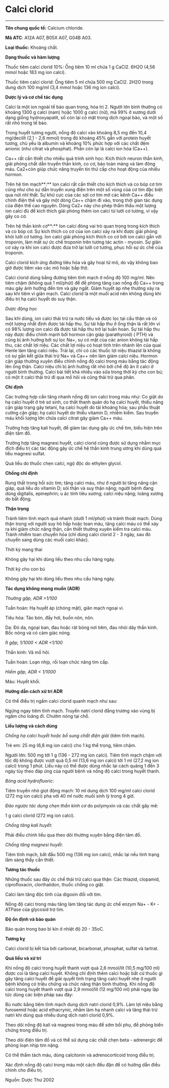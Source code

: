 # Calci clorid

---

**Tên chung quốc tế:** Calcium chloride.

**Mã ATC**: A12A A07, B05X A07, G04B A03.

**Loại thuốc:** Khoáng chất.

**Dạng thuốc và hàm lượng**

Thuốc tiêm calci clorid 10%: Ống tiêm 10 ml chứa 1 g CaCl2. 6H2O (4,56 mmol hoặc 183 mg ion calci).

Thuốc tiêm calci clorid: Ống tiêm 5 ml chứa 500 mg CaCl2. 2H2O trong dung dịch 100 mg/ml (3,4 mmol hoặc 136 mg ion calci).

**Dược lý và cơ chế tác dụng**

Calci là một ion ngoài tế bào quan trọng, hóa trị 2. Người lớn bình thường có khoảng 1300 g calci (nam) hoặc 1000 g calci (nữ), mà 99% ở xương dưới dạng giống hydroxyapatit, số còn lại có mặt trong dịch ngoại bào, và một số rất nhỏ trong tế bào.

Trong huyết tương người, nồng độ calci vào khoảng 8,5 mg đến 10,4 mg/decilít (2,1 - 2,6 mmol) trong đó khoảng 45% gắn với protein huyết tương, chủ yếu là albumin và khoảng 10% phức hợp với các chất đệm anionic (như citrat và phosphat). Phần còn lại là calci ion hóa (Ca++).

Ca++ rất cần thiết cho nhiều quá trình sinh học: Kích thích neuron thần kinh, giải phóng chất dẫn truyền thần kinh, co cơ, bảo toàn màng và làm đông máu. Ca2+còn giúp chức năng truyền tin thứ cấp cho hoạt động của nhiều hormon.

Trên hệ tim mạch**:** Ion calci rất cần thiết cho kích thích và co bóp cơ tim cũng như cho sự dẫn truyền xung điện trên một số vùng của cơ tim đặc biệt qua nút nhĩ thất. Sự khử cực của các sợi cơ tim mở các kênh Ca++ điều chỉnh điện thế và gây một dòng Ca++ chậm đi vào, trong thời gian tác dụng của điện thế cao nguyên. Dòng Ca2+ này cho phép thẩm thấu một lượng ion calci đủ để kích thích giải phóng thêm ion calci từ lưới cơ tương, vì vậy gây co cơ.

Trên hệ thần kinh cơ**:** Ion calci đóng vai trò quan trọng trong kích thích và co bóp cơ. Sự kích thích co cơ của ion calci xảy ra khi được giải phóng khỏi lưới cơ tương. Ion calci giải phóng kích thích co cơ bởi ion calci gắn với troponin, làm mất sự ức chế troponin trên tương tác actin - myosin. Sự giãn cơ xảy ra khi ion calci được đưa trở lại lưới cơ tương, phục hồi sự ức chế của troponin.

Calci clorid kích ứng đường tiêu hóa và gây hoại tử mô, do vậy không bao giờ được tiêm vào các mô hoặc bắp thịt.

Calci clorid dùng bằng đường tiêm tĩnh mạch ở nồng độ 100 mg/ml. Nên tiêm chậm (không quá 1 ml/phút) để đề phòng tăng cao nồng độ Ca++ trong máu gây ảnh hưởng đến tim và gây ngất. Giảm huyết áp nhẹ thường xảy ra sau khi tiêm vì giãn mạch. Calci clorid là một muối acid nên không dùng khi điều trị hạ calci huyết do suy thận.

_Dược động học_

Sau khi dùng, ion calci thải trừ ra nước tiểu và được lọc tại cầu thận và có một lượng nhất định được tái hấp thu. Sự tái hấp thu ở ống thận là rất lớn vì có 98% lượng ion calci đã được tái hấp thu trở lại tuần hoàn. Sự tái hấp thu này được điều chỉnh mạnh bởi hormon cận giáp (parathyroid) ( PTH) và cũng bị ảnh hưởng bởi sự lọc Na+, sự có mặt của các anion không tái hấp thu, các chất lợi niệu. Các chất lợi niệu có hoạt tính trên nhánh lên của quai Henle làm tăng calci niệu. Trái lại, chỉ có các thuốc lợi niệu thiazid là không có sự gắn kết giữa thải trừ Na+ và Ca++ nên làm giảm calci niệu. Hormon cận giáp thường xuyên điều chỉnh nồng độ calci trong máu bằng tác động lên ống thận. Calci niệu chỉ bị ảnh hưởng rất nhỏ bởi chế độ ăn ít calci ở người bình thường. Calci bài tiết khá nhiều vào sữa trong thời kỳ cho con bú; có một ít calci thải trừ đi qua mồ hôi và cũng thải trừ qua phân.

**Chỉ định**

Các trường hợp cần tăng nhanh nồng độ ion calci trong máu như: Co giật do hạ calci huyết ở trẻ sơ sinh, co thắt thanh quản do hạ calci huyết, thiểu năng cận giáp trạng gây tetani, hạ calci huyết do tái khoáng hóa; sau phẫu thuật cường cận giáp; hạ calci huyết do thiếu vitamin D, nhiễm kiềm. Sau truyền máu khối lượng lớn chứa calci citrat gây giảm Ca++ máu.

Trường hợp tăng kali huyết, để giảm tác dụng gây ức chế tim, biểu hiện trên điện tâm đồ.

Trường hợp tăng magnesi huyết, calci clorid cũng được sử dụng nhằm mục đích điều trị các tác động gây ức chế hệ thần kinh trung ương khi dùng quá liều magnesi sulfat.

Quá liều do thuốc chẹn calci, ngộ độc do ethylen glycol.

**Chống chỉ định**

Rung thất trong hồi sức tim; tăng calci máu, như ở người bị tăng năng cận giáp, quá liều do vitamin D; sỏi thận và suy thận nặng; người bệnh đang dùng digitalis, epinephrin; u ác tính tiêu xương; calci niệu nặng; loãng xương do bất động.

**Thận trọng**

Tránh tiêm tĩnh mạch quá nhanh (dưới 1 ml/phút) và tránh thoát mạch. Dùng thận trọng với người suy hô hấp hoặc toan máu, tăng calci máu có thể xảy ra khi giảm chức năng thận, cần thiết thường xuyên kiểm tra calci máu. Tránh nhiễm toan chuyển hóa (chỉ dùng calci clorid 2 - 3 ngày, sau đó chuyển sang dùng các muối calci khác).

Thời kỳ mang thai

Không gây hại khi dùng liều theo nhu cầu hàng ngày.

Thời kỳ cho con bú

Không gây hại khi dùng liều theo nhu cầu hàng ngày.

**Tác dụng không mong muốn (ADR)**

_Thường gặp, ADR >1/100_

Tuần hoàn: Hạ huyết áp (chóng mặt), giãn mạch ngoại vi.

Tiêu hóa: Táo bón, đầy hơi, buồn nôn, nôn.

Da: Ðỏ da, ngoại ban, đau hoặc rát bỏng nơi tiêm, đau nhói dây thần kinh. Bốc nóng và có cảm giác nóng.

_Ít gặp, 1/1000 < ADR <1/100_

Thần kinh: Vã mồ hôi.

Tuần hoàn: Loạn nhịp, rối loạn chức năng tim cấp.

_Hiếm gặp, ADR < 1/1000_

Máu: Huyết khối.

**Hướng dẫn cách xử trí ADR**

Có thể điều trị ngấm calci clorid quanh mạch như sau:

Ngừng ngay tiêm tĩnh mạch. Truyền natri clorid đẳng trương vào vùng bị ngấm cho loãng đi. Chườm nóng tại chỗ.

**Liều lượng và cách dùng**

_Chống hạ calci huyết hoặc bổ sung chất điện giải_ (tiêm tĩnh mạch).

Trẻ em: 25 mg (6,8 mg ion calci) cho 1 kg thể trọng, tiêm chậm.

Người lớn: 500 mg tới 1 g (136 - 272 mg ion calci). Tiêm tĩnh mạch chậm với tốc độ không được vượt quá 0,5 ml (13,6 mg ion calci) tới 1 ml (27,2 mg ion calci) trong 1 phút. Liều này có thể được dùng nhắc lại cách quãng 1 đến 3 ngày tùy theo đáp ứng của người bệnh và nồng độ calci trong huyết thanh.

_Bỏng acid hydrofluoric_:

Tiêm truyền nhỏ giọt động mạch: 10 ml dung dịch 100 mg/ml calci clorid (272 mg ion calci) pha với 40 ml nước muối sinh lý trong 4 giờ.

_Ðảo ngược tác dụng chẹn thần kinh cơ_ do polymyxin và các chất gây mê:

1 g calci clorid (272 mg ion calci).

_Chống tăng kali huyết_:

Phải điều chỉnh liều qua theo dõi thường xuyên bằng điện tâm đồ.

_Chống tăng magnesi huyết_:

Tiêm tĩnh mạch, bắt đầu 500 mg (136 mg ion calci), nhắc lại nếu tình trạng lâm sàng thấy cần thiết.

**Tương tác thuốc**

Những thuốc sau đây ức chế thải trừ calci qua thận: Các thiazid, clopamid, ciprofloxacin, clorthalidon, thuốc chống co giật.

Calci làm tăng độc tính của digoxin đối với tim.

Nồng độ calci trong máu tăng làm tăng tác dụng ức chế enzym Na+ - K+ - ATPase của glycosid trợ tim.

**Ðộ ổn định và bảo quản**

Bảo quản trong bao bì kín ở nhiệt độ 20 - 35oC.

**Tương kỵ**

Calci clorid bị kết tủa bởi carbonat, bicarbonat, phosphat, sulfat và tartrat.

**Quá liều và xử trí**

Khi nồng độ calci trong huyết thanh vượt quá 2,6 mmol/lít (10,5 mg/100 ml) được coi là tăng calci huyết. Không chỉ định thêm calci hoặc bất cứ thuốc gì gây tăng calci huyết để giải quyết tình trạng tăng calci huyết nhẹ ở người bệnh không có triệu chứng và chức năng thận bình thường. Khi nồng độ calci trong huyết thanh vượt quá 2,9 mmol/lít (12 mg/100 ml) phải ngay lập tức dùng các biện pháp sau đây:

Bù nước bằng tiêm tĩnh mạch dung dịch natri clorid 0,9%. Làm lợi niệu bằng furosemid hoặc acid ethacrynic, nhằm làm hạ nhanh calci và tăng thải trừ natri khi dùng quá nhiều dung dịch natri clorid 0,9%.

Theo dõi nồng độ kali và magnesi trong máu để sớm bồi phụ, đề phòng biến chứng trong điều trị.

Theo dõi điện tâm đồ và có thể sử dụng các chất chẹn beta - adrenergic để phòng loạn nhịp tim nặng.

Có thể thẩm tách máu, dùng calcitonin và adrenocorticoid trong điều trị.

Xác định nồng độ calci trong máu một cách đều đặn để có hướng dẫn điều chỉnh cho điều trị.

Nguồn: Dược Thư 2002